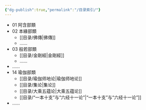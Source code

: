 ```yaml
---
{"dg-publish":true,"permalink":"/目录索引/"}
---
```


- 01 阿含部類
- 02 本緣部類
	- [[目录/佛傳\|佛傳]]
	- ......
- 03 般若部類
	- [[目录/金剛經\|金剛經]]
	- ......
- ......
- 14 瑜伽部類
	- [[目录/瑜伽师地论\|瑜伽师地论]]
	- [[目录/集论\|集论]]
	- [[目录/大乘五蕴论\|大乘五蕴论]]
	- [[目录/“一本十支”与“六经十一论”\|“一本十支”与“六经十一论”]]
- ......
